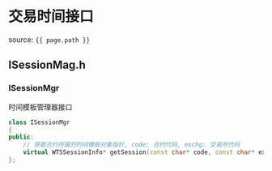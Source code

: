 # 交易时间接口

source: `{{ page.path }}`

## ISessionMag.h

### ISessionMgr

时间模板管理器接口

```cpp
class ISessionMgr
{
public:
	// 获取合约所属的时间模板对象指针, code: 合约代码, exchg: 交易所代码
	virtual WTSSessionInfo* getSession(const char* code, const char* exchg = "")	= 0;
};
```